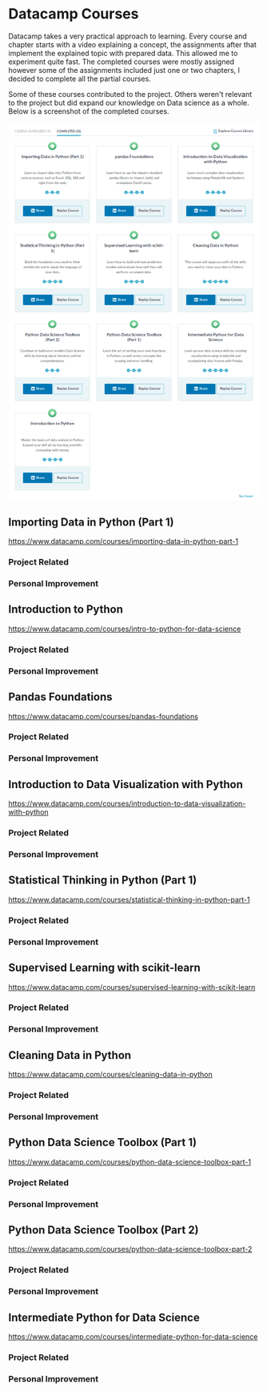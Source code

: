 # Datacamp Courses
Datacamp takes a very practical approach to learning. Every course and chapter starts with a video explaining a 
concept, the assignments after that implement the explained topic with prepared data. This allowed me to 
experiment quite fast. The completed courses were mostly assigned however some of the assignments included just 
one or two chapters, I decided to complete all the partial courses.

Some of these courses contributed to the project. Others weren't relevant to the project but did 
expand our knowledge on Data science as a whole. Below is a screenshot of the completed courses.

![alt text](../Resources/Images/CompletedDatacampCourses.png)

## Importing Data in Python (Part 1)
https://www.datacamp.com/courses/importing-data-in-python-part-1

### Project Related


### Personal Improvement



## Introduction to Python
https://www.datacamp.com/courses/intro-to-python-for-data-science

### Project Related


### Personal Improvement



## Pandas Foundations
https://www.datacamp.com/courses/pandas-foundations 

### Project Related


### Personal Improvement




## Introduction to Data Visualization with Python
https://www.datacamp.com/courses/introduction-to-data-visualization-with-python

### Project Related


### Personal Improvement




## Statistical Thinking in Python (Part 1)
https://www.datacamp.com/courses/statistical-thinking-in-python-part-1

### Project Related


### Personal Improvement




## Supervised Learning with scikit-learn
https://www.datacamp.com/courses/supervised-learning-with-scikit-learn

### Project Related


### Personal Improvement




## Cleaning Data in Python
https://www.datacamp.com/courses/cleaning-data-in-python

### Project Related


### Personal Improvement




## Python Data Science Toolbox (Part 1)
https://www.datacamp.com/courses/python-data-science-toolbox-part-1

### Project Related


### Personal Improvement




## Python Data Science Toolbox (Part 2)
https://www.datacamp.com/courses/python-data-science-toolbox-part-2

### Project Related


### Personal Improvement




## Intermediate Python for Data Science
https://www.datacamp.com/courses/intermediate-python-for-data-science 

### Project Related


### Personal Improvement
